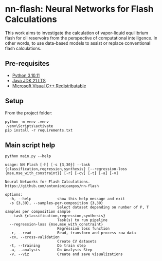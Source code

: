 # nn-flash: Neural Networks for Flash Calculations

This work aims to investigate the calculation of vapor-liquid equilibrium flash for oil reservoirs from the perspective of computational intelligence. In other words, to use data-based models to assist or replace conventional flash calculations.

## Pre-requisites

- [Python 3.10.11](https://www.python.org/downloads/release/python-31011/)
- [Java JDK 21 LTS](https://adoptium.net/temurin/releases/)
- [Microsoft Visual C++ Redistributable](https://learn.microsoft.com/en-us/cpp/windows/latest-supported-vc-redist?view=msvc-170#latest-microsoft-visual-c-redistributable-version)

## Setup

From the project folder:

```
python -m venv .venv
.venv\Scripts\activate
pip install -r requirements.txt
```

## Main script help

```
python main.py --help

usage: NN Flash [-h] [-s {3,30}] --task {classification,regression,synthesis} [--regression-loss {mse,mse_with_constraint}] [-r] [-cv] [-t] [-a] [-v]

Neural Networks for Flash Calculations.
https://github.com/antonionicampos/nn-flash

options:
  -h, --help            show this help message and exit
  -s {3,30}, --samples-per-composition {3,30}
                        Select dataset depending on number of P, T samples per composition sample
  --task {classification,regression,synthesis}
                        Task(s) to run pipeline
  --regression-loss {mse,mse_with_constraint}
                        Regression loss function
  -r, --read            Read, transform and process raw data
  -cv, --cross-validation
                        Create CV datasets
  -t, --training        Do train step
  -a, --analysis        Do Analysis Step
  -v, --viz             Create and save visualizations
```
